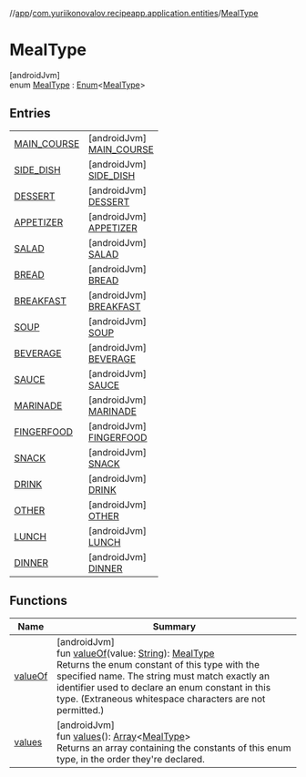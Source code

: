 //[app](../../../index.md)/[com.yuriikonovalov.recipeapp.application.entities](../index.md)/[MealType](index.md)

# MealType

[androidJvm]\
enum [MealType](index.md) : [Enum](https://kotlinlang.org/api/latest/jvm/stdlib/kotlin/-enum/index.html)&lt;[MealType](index.md)&gt;

## Entries

| | |
|---|---|
| [MAIN_COURSE](-m-a-i-n_-c-o-u-r-s-e/index.md) | [androidJvm]<br>[MAIN_COURSE](-m-a-i-n_-c-o-u-r-s-e/index.md) |
| [SIDE_DISH](-s-i-d-e_-d-i-s-h/index.md) | [androidJvm]<br>[SIDE_DISH](-s-i-d-e_-d-i-s-h/index.md) |
| [DESSERT](-d-e-s-s-e-r-t/index.md) | [androidJvm]<br>[DESSERT](-d-e-s-s-e-r-t/index.md) |
| [APPETIZER](-a-p-p-e-t-i-z-e-r/index.md) | [androidJvm]<br>[APPETIZER](-a-p-p-e-t-i-z-e-r/index.md) |
| [SALAD](-s-a-l-a-d/index.md) | [androidJvm]<br>[SALAD](-s-a-l-a-d/index.md) |
| [BREAD](-b-r-e-a-d/index.md) | [androidJvm]<br>[BREAD](-b-r-e-a-d/index.md) |
| [BREAKFAST](-b-r-e-a-k-f-a-s-t/index.md) | [androidJvm]<br>[BREAKFAST](-b-r-e-a-k-f-a-s-t/index.md) |
| [SOUP](-s-o-u-p/index.md) | [androidJvm]<br>[SOUP](-s-o-u-p/index.md) |
| [BEVERAGE](-b-e-v-e-r-a-g-e/index.md) | [androidJvm]<br>[BEVERAGE](-b-e-v-e-r-a-g-e/index.md) |
| [SAUCE](-s-a-u-c-e/index.md) | [androidJvm]<br>[SAUCE](-s-a-u-c-e/index.md) |
| [MARINADE](-m-a-r-i-n-a-d-e/index.md) | [androidJvm]<br>[MARINADE](-m-a-r-i-n-a-d-e/index.md) |
| [FINGERFOOD](-f-i-n-g-e-r-f-o-o-d/index.md) | [androidJvm]<br>[FINGERFOOD](-f-i-n-g-e-r-f-o-o-d/index.md) |
| [SNACK](-s-n-a-c-k/index.md) | [androidJvm]<br>[SNACK](-s-n-a-c-k/index.md) |
| [DRINK](-d-r-i-n-k/index.md) | [androidJvm]<br>[DRINK](-d-r-i-n-k/index.md) |
| [OTHER](-o-t-h-e-r/index.md) | [androidJvm]<br>[OTHER](-o-t-h-e-r/index.md) |
| [LUNCH](-l-u-n-c-h/index.md) | [androidJvm]<br>[LUNCH](-l-u-n-c-h/index.md) |
| [DINNER](-d-i-n-n-e-r/index.md) | [androidJvm]<br>[DINNER](-d-i-n-n-e-r/index.md) |

## Functions

| Name | Summary |
|---|---|
| [valueOf](value-of.md) | [androidJvm]<br>fun [valueOf](value-of.md)(value: [String](https://kotlinlang.org/api/latest/jvm/stdlib/kotlin/-string/index.html)): [MealType](index.md)<br>Returns the enum constant of this type with the specified name. The string must match exactly an identifier used to declare an enum constant in this type. (Extraneous whitespace characters are not permitted.) |
| [values](values.md) | [androidJvm]<br>fun [values](values.md)(): [Array](https://kotlinlang.org/api/latest/jvm/stdlib/kotlin/-array/index.html)&lt;[MealType](index.md)&gt;<br>Returns an array containing the constants of this enum type, in the order they're declared. |
